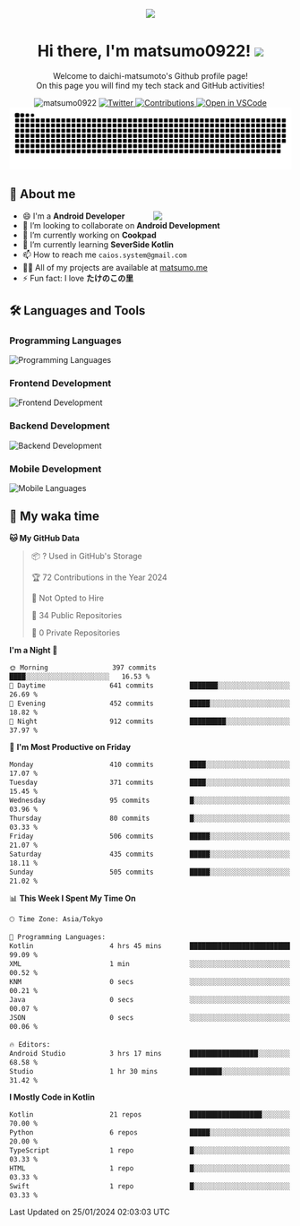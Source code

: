 <p align="center"><img src="https://capsule-render.vercel.app/api?type=waving&color=gradient&height=300&section=header&text=Hi%20I%27m%20matsumo&fontSize=90&animation=fadeIn&fontAlignY=38&desc=Welcome%20to%20daichi-matsumoto%27s%20GitHub%20profile%20&descAlignY=55&descAlign=62"></p>

<h1 align="center">Hi there, I'm matsumo0922! <img src="https://media.giphy.com/media/hvRJCLFzcasrR4ia7z/giphy.gif" width="32"></h1>

<p align="center">
Welcome to daichi-matsumoto's Github profile page!<br>
On this page you will find my tech stack and GitHub activities!
</p>

<div align="center">
  <img src="https://komarev.com/ghpvc/?username=matsumo0922&label=Profile%20views&color=ac3726&style=flat" alt="matsumo0922" />
  <a href="https://twitter.com/matsumo0922">
    <img src="https://badgen.net/badge/twitter/@matsumo0922?icon=twitter" alt="Twitter" />
  </a>
  <a href="https://qiita.com/CAIOS">
    <img src="https://badgen.org/img/qiita/CAIOS/contributions?style=flat" alt="Contributions" />
  </a>
  <a href="https://open.vscode.dev/matsumo0922/matsumo0922">
    <img alt="Open in VSCode" src="https://img.shields.io/static/v1?logo=visualstudiocode&label=&message=Open%20in%20Visual%20Studio%20Code&labelColor=2c2c32&color=007acc&logoColor=007acc" />
  </a>
</div>

<picture>
  <source media="(prefers-color-scheme: dark)" srcset="./resources/github-contribution-grid-snake-dark.svg" />
  <source media="(prefers-color-scheme: light)" srcset="./resources/github-contribution-grid-snake-light.svg" />
  <img alt="github-snake" src="./resources/github-contribution-grid-snake-light.svg" />
</picture>

## 📝 About me

<picture>
  <source media="(prefers-color-scheme: dark)" srcset="https://github-readme-stats.vercel.app/api?username=matsumo0922&show_icons=true&locale=en&theme=dark" />
  <source media="(prefers-color-scheme: light)" srcset="https://github-readme-stats.vercel.app/api?username=matsumo0922&show_icons=true&locale=en&theme=default" />
  <img align="right" width="49%" src="https://github-readme-stats.vercel.app/api?username=matsumo0922&show_icons=true&locale=en&theme=default" />
</picture>

- 😄 I'm a **Android Developer**
- 👯 I’m looking to collaborate on **Android Development**
- 🔭 I’m currently working on **Cookpad**
- 🌱 I’m currently learning **SeverSide Kotlin**
- 📫 How to reach me `caios.system@gmail.com`
- 👨‍💻 All of my projects are available at [matsumo.me](matsumo.me)
- ⚡ Fun fact: I love **たけのこの里**

## 🛠️ Languages and Tools

### Programming Languages
![Programming Languages](https://skillicons.dev/icons?i=kotlin,java,c,cpp,ruby,py,md)

### Frontend Development
![Frontend Development](https://skillicons.dev/icons?i=kotlin,next,react,html,css)

### Backend Development
![Backend Development](https://skillicons.dev/icons?i=kotlin,graphql,rails,redis,nodejs)

### Mobile Development
![Mobile Languages](https://skillicons.dev/icons?i=kotlin,ktor)

## 📌 My waka time
<!--START_SECTION:waka-->
**🐱 My GitHub Data** 

> 📦 ? Used in GitHub's Storage 
 > 
> 🏆 72 Contributions in the Year 2024
 > 
> 🚫 Not Opted to Hire
 > 
> 📜 34 Public Repositories 
 > 
> 🔑 0 Private Repositories 
 > 
**I'm a Night 🦉** 

```text
🌞 Morning                397 commits         ████░░░░░░░░░░░░░░░░░░░░░   16.53 % 
🌆 Daytime                641 commits         ███████░░░░░░░░░░░░░░░░░░   26.69 % 
🌃 Evening                452 commits         █████░░░░░░░░░░░░░░░░░░░░   18.82 % 
🌙 Night                  912 commits         █████████░░░░░░░░░░░░░░░░   37.97 % 
```
📅 **I'm Most Productive on Friday** 

```text
Monday                   410 commits         ████░░░░░░░░░░░░░░░░░░░░░   17.07 % 
Tuesday                  371 commits         ████░░░░░░░░░░░░░░░░░░░░░   15.45 % 
Wednesday                95 commits          █░░░░░░░░░░░░░░░░░░░░░░░░   03.96 % 
Thursday                 80 commits          █░░░░░░░░░░░░░░░░░░░░░░░░   03.33 % 
Friday                   506 commits         █████░░░░░░░░░░░░░░░░░░░░   21.07 % 
Saturday                 435 commits         █████░░░░░░░░░░░░░░░░░░░░   18.11 % 
Sunday                   505 commits         █████░░░░░░░░░░░░░░░░░░░░   21.02 % 
```


📊 **This Week I Spent My Time On** 

```text
🕑︎ Time Zone: Asia/Tokyo

💬 Programming Languages: 
Kotlin                   4 hrs 45 mins       █████████████████████████   99.09 % 
XML                      1 min               ░░░░░░░░░░░░░░░░░░░░░░░░░   00.52 % 
KNM                      0 secs              ░░░░░░░░░░░░░░░░░░░░░░░░░   00.21 % 
Java                     0 secs              ░░░░░░░░░░░░░░░░░░░░░░░░░   00.07 % 
JSON                     0 secs              ░░░░░░░░░░░░░░░░░░░░░░░░░   00.06 % 

🔥 Editors: 
Android Studio           3 hrs 17 mins       █████████████████░░░░░░░░   68.58 % 
Studio                   1 hr 30 mins        ████████░░░░░░░░░░░░░░░░░   31.42 % 
```

**I Mostly Code in Kotlin** 

```text
Kotlin                   21 repos            ██████████████████░░░░░░░   70.00 % 
Python                   6 repos             █████░░░░░░░░░░░░░░░░░░░░   20.00 % 
TypeScript               1 repo              █░░░░░░░░░░░░░░░░░░░░░░░░   03.33 % 
HTML                     1 repo              █░░░░░░░░░░░░░░░░░░░░░░░░   03.33 % 
Swift                    1 repo              █░░░░░░░░░░░░░░░░░░░░░░░░   03.33 % 
```




 Last Updated on 25/01/2024 02:03:03 UTC
<!--END_SECTION:waka-->
